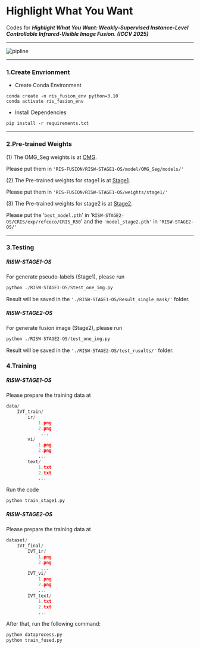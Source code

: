 # Highlight What You Want

Codes for ***Highlight What You Want: Weakly-Supervised Instance-Level Controllable Infrared-Visible Image Fusion***. ***(ICCV 2025)***

------

![pipline](RISW-STAGE1-OS/configs)

------

### 1.Create Envrionment

- Create Conda Environment

```shell
conda create -n ris_fusion_env python=3.10
conda activate ris_fusion_env
```

- Install Dependencies

```shell
pip install -r requirements.txt
```

------

### 2.Pre-trained Weights

(1) The OMG_Seg weights is at [OMG](https://drive.google.com/drive/folders/14ZWOHOExb4FfQmwUgJQ2AtR83t7A3KiG?usp=drive_link). 

Please put them in `'RIS-FUSION/RISW-STAGE1-OS/model/OMG_Seg/models/'`

(2) The Pre-trained weights for stage1 is at [Stage1](https://drive.google.com/drive/folders/1poopCPc6x5hgIPShI4JOZaQ6JhdhxBGH?usp=drive_link). 

Please put them in `'RIS-FUSION/RISW-STAGE1-OS/weights/stage1/'`

(3) The Pre-trained weights for stage2 is at [Stage2](https://drive.google.com/drive/folders/1Enxz_1HuLAuWGpvHjqIGOoGjNRw5SUOy?usp=drive_link). 

Please put the '`best_model.pth`' in '`RISW-STAGE2-OS/CRIS/exp/refcoco/CRIS_R50`'  and the `'model_stage2.pth'` in `'RISW-STAGE2-OS/'`

------

### 3.Testing

##### RISW-STAGE1-OS

For generate pseudo-labels (Stage1), please run

```python
python ./RISW-STAGE1-OS/Stest_one_img.py
```

Result will be saved in the `'./RISW-STAGE1-OS/Result_single_mask/'` folder.

##### RISW-STAGE2-OS

For generate fusion image (Stage2), please run

```PYTHON
python ./RISW-STAGE2-OS/test_one_img.py
```

Result will be saved in the `'./RISW-STAGE2-OS/test_rusults/'` folder.

### 4.Training

##### RISW-STAGE1-OS

Please prepare the training data at

```python
data/ 
	IVT_train/
    	ir/
            1.png
            2.png
       		 ...
        vi/
        	1.png
            2.png
            ...
        text/
        	1.txt
            2.txt
            ... 	
```

Run the code

```python
python train_stage1.py
```

##### RISW-STAGE2-OS

Please prepare the training data at 

```PYTHON
dataset/ 
	IVT_final/
    	IVT_ir/
            1.png
            2.png
       		 ...
        IVT_vi/
        	1.png
            2.png
            ...
        IVT_text/
        	1.txt
            2.txt
            ... 	
```

After that, run the following command:

```python
python dataprocess.py
python train_fused.py
```

